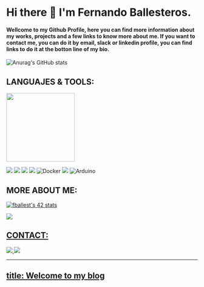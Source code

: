# Hi there 👋 I'm Fernando Ballesteros.
#### Wellcome to my Github Profile, here you can find more information about my works, projects and a few links to know more about me. If you want to contact me, you can do it by email, slack or linkedin profile, you can find links to do it at the botton line of my bio.


![Anurag's GitHub stats](https://github-readme-stats.vercel.app/api?username=fballest42&show_icons=true&theme=dark)


## LANGUAJES & TOOLS:

<img height="180em" src="https://github-readme-stats-eight-theta.vercel.app/api/top-langs/?username=fballest42&layout=compact&langs_count=8&theme=dark"/>

<img src="https://img.shields.io/badge/C-00599C?style=for-the-badge&logo=c&logoColor=white"/> <img src="https://img.shields.io/badge/C++-blue.svg?style=for-the-badge&logo=c%2B%2B&logoColor=white"/> <img src="https://img.shields.io/badge/Python-3776AB?style=for-the-badge&logo=python&logoColor=white"/> <img src="https://img.shields.io/badge/GNU%20Bash-4EAA25?style=for-the-badge&logo=GNU%20Bash&logoColor=white"/> <img alt="Docker" src="https://img.shields.io/badge/docker-%230db7ed.svg?&style=for-the-badge&logo=docker&logoColor=white"/> <img src="https://img.shields.io/badge/GIT-E44C30?style=for-the-badge&logo=git&logoColor=white"/> <img alt="Arduino" src="https://img.shields.io/badge/-Arduino-00979D?style=for-the-badge&logo=Arduino&logoColor=white"/>


## MORE ABOUT ME:

[![fballest's 42 stats](https://badge42.vercel.app/api/v2/cl45d74de005409l9l5r3ozl6/stats?cursusId=21&coalitionId=66)](https://github.com/JaeSeoKim/badge42)

<a href="https://www.linkedin.com/in/fballesteros/"> <img src="https://img.shields.io/badge/LinkedIn-0077B5?style=for-the-badge&logo=linkedin&logoColor=white"/>
  
## CONTACT:
  
<a href="mailto:ballesteros.fdo@gmail.com"> <img src="https://img.shields.io/badge/Gmail-D14836?style=for-the-badge&logo=gmail&logoColor=white"/> <a href="https://slack.com/app_redirect?@UQ666BP9D"> <img src="https://img.shields.io/badge/Slack-4A154B?style=for-the-badge&logo=slack&logoColor=white" />


---
title: Welcome to my blog
---

